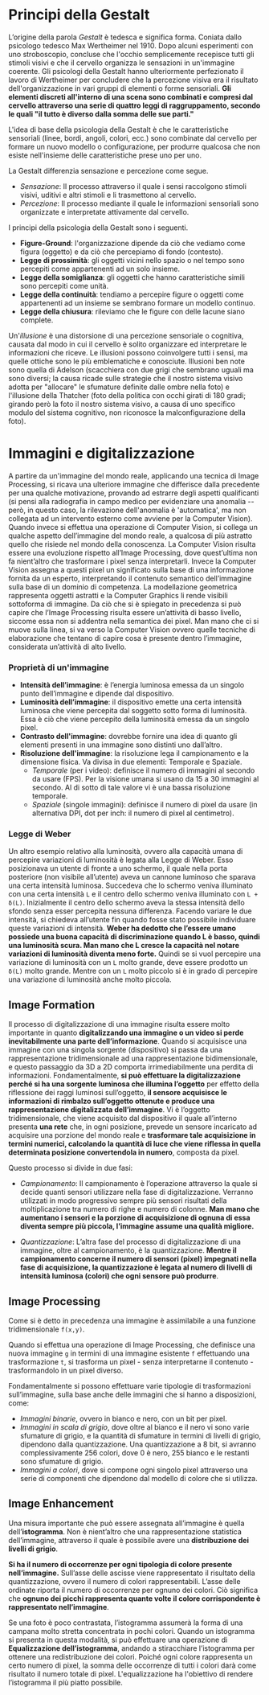 # Principi della Gestalt

L’origine della parola *Gestalt* è tedesca e significa forma. Coniata dallo psicologo tedesco Max Wertheimer nel 1910. Dopo alcuni esperimenti con uno stroboscopio, concluse che l'occhio semplicemente recepisce tutti gli stimoli visivi e che il cervello organizza le sensazioni in un'immagine coerente. Gli psicologi della Gestalt hanno ulteriormente perfezionato il lavoro di Wertheimer per concludere che la percezione visiva era il risultato dell'organizzazione in vari gruppi di elementi o forme sensoriali. **Gli elementi discreti all'interno di una scena sono combinati e compresi dal cervello attraverso una serie di quattro leggi di raggruppamento, secondo le quali "il tutto è diverso dalla somma delle sue parti."**

L'idea di base della psicologia della Gestalt è che le caratteristiche sensoriali (linee, bordi, angoli, colori, ecc.) sono combinate dal cervello per formare un nuovo modello o configurazione, per produrre qualcosa che non esiste nell'insieme delle caratteristiche prese uno per uno.

La Gestalt differenzia sensazione e percezione come segue. 
- *Sensazione*: Il processo attraverso il quale i sensi raccolgono stimoli visivi, uditivi e altri stimoli e li trasmettono al cervello.
- *Percezione*: Il processo mediante il quale le informazioni sensoriali sono organizzate e interpretate attivamente dal cervello.

I principi della psicologia della Gestalt sono i seguenti. 
- **Figure-Ground**: l'organizzazione dipende da ciò che vediamo come figura (oggetto) e da ciò che percepiamo di fondo (contesto). 
- **Legge di prossimità**: gli oggetti vicini nello spazio o nel tempo sono percepiti come appartenenti ad un solo insieme. 
- **Legge della somiglianza**: gli oggetti che hanno caratteristiche simili sono percepiti come unità. 
- **Legge della continuità**: tendiamo a percepire figure o oggetti come appartenenti ad un insieme se sembrano formare un modello continuo. 
- **Legge della chiusura**: rileviamo che le figure con delle lacune siano complete. 

Un'*illusione* è una distorsione di una percezione sensoriale o cognitiva, causata dal modo in cui il cervello è solito organizzare ed interpretare le informazioni che riceve. Le illusioni possono coinvolgere tutti i sensi, ma quelle ottiche sono le più emblematiche e conosciute. Illusioni ben note sono quella di Adelson (scacchiera con due grigi che sembrano uguali ma sono diversi; la causa ricade sulle strategie che il nostro sistema visivo adotta per "allocare" le sfumature definite dalle ombre nella foto) e l'illusione della Thatcher (foto della politica con occhi girati di 180 gradi; girando però la foto il nostro sistema visivo, a causa di uno specifico modulo del sistema cognitivo, non riconosce la malconfigurazione della foto).

# Immagini e digitalizzazione

A partire da un'immagine del mondo reale, applicando una tecnica di Image Processing, si ricava una ulteriore immagine che differisce dalla precedente per una qualche motivazione, provando ad estrarre degli aspetti qualificanti (si pensi alla radiografia in campo medico per evidenziare una anomalia -- però, in questo caso, la rilevazione dell'anomalia è 'automatica', ma non collegata ad un intervento esterno come avviene per la Computer Vision). Quando invece si effettua una operazione di Computer Vision, si collega un qualche aspetto dell’immagine del mondo reale, a qualcosa di più astratto quello che risiede nel mondo della conoscenza. La Computer Vision risulta essere una evoluzione rispetto all’Image Processing, dove quest’ultima non fa nient’altro che trasformare i pixel senza interpretarli. Invece la Computer Vision assegna a questi pixel un significato sulla base di una informazione fornita da un esperto, interpretando il contenuto semantico dell’immagine sulla base di un dominio di competenza. La modellazione geometrica rappresenta oggetti astratti e la Computer Graphics li rende visibili sottoforma di immagine. Da ciò che si è spiegato in precedenza si può capire che l’Image Processing risulta essere un’attività di basso livello, siccome essa non si addentra nella semantica dei pixel. Man mano che ci si muove sulla linea, si va verso la Computer Vision ovvero quelle tecniche di elaborazione che tentano di capire cosa è presente dentro l’immagine, considerata un’attività di alto livello.

### Proprietà di un'immagine
- **Intensità dell’immagine**: è l’energia luminosa emessa da un singolo punto dell’immagine e dipende dal dispositivo. 
- **Luminosità dell’immagine**: il dispositivo emette una certa intensità luminosa che viene percepita dal soggetto sotto forma di luminosità. Essa è ciò che viene percepito della luminosità emessa da un singolo pixel. 
- **Contrasto dell'immagine**: dovrebbe fornire una idea di quanto gli elementi presenti in una immagine sono distinti uno dall’altro. 
- **Risoluzione dell'immagine**: la risoluzione lega il campionamento e la dimensione fisica. Va divisa in due elementi: Temporale e Spaziale. 
    - *Temporale* (per i video): definisce il numero di immagini al secondo da usare (FPS). Per la visione umana si usano da 15 a 30 immagini al secondo. Al di sotto di tale valore vi è una bassa risoluzione temporale. 
    - *Spaziale* (singole immagini): definisce il numero di pixel da usare (in alternativa DPI, dot per inch: il numero di pixel al centimetro).

### Legge di Weber
Un altro esempio relativo alla luminosità, ovvero alla capacità umana di percepire variazioni di luminosità è legata alla Legge di Weber. Esso posizionava un utente di fronte a uno schermo, il quale nella porta posteriore (non visibile all’utente) aveva un cannone luminoso che sparava una certa intensità luminosa. Succedeva che lo schermo veniva illuminato con una certa intensità `L` e il centro dello schermo veniva illuminato con `L + δ(L)`. Inizialmente il centro dello schermo aveva la stessa intensità dello sfondo senza esser percepita nessuna differenza. Facendo variare le due intensità, si chiedeva all’utente fin quando fosse stato possibile individuare queste variazioni di intensità. **Weber ha dedotto che l’essere umano possiede una buona capacità di discriminazione quando L è basso, quindi una luminosità scura. Man mano che L cresce la capacità nel notare variazioni di luminosità diventa meno forte.** Quindi se si vuol percepire una variazione di luminosità con un `L` molto grande, deve essere prodotto un `δ(L)` molto grande. Mentre con un `L` molto piccolo si è in grado di percepire una variazione di luminosità anche molto piccola.

## Image Formation
Il processo di digitalizzazione di una immagine risulta essere molto importante in quanto **digitalizzando una immagine o un video si perde inevitabilmente una parte dell’informazione**. Quando si acquisisce una immagine con una singola sorgente (dispositivo) si passa da una rappresentazione tridimensionale ad una rappresentazione bidimensionale, e questo passaggio da 3D a 2D comporta irrimediabilmente una perdita di informazioni. Fondamentalmente, **si può effettuare la digitalizzazione perché si ha una sorgente luminosa che illumina l’oggetto** per effetto della riflessione dei raggi luminosi sull’oggetto, **il sensore acquisisce le informazioni di rimbalzo sull’oggetto ottenute e produce una rappresentazione digitalizzata dell’immagine**. Vi è l’oggetto tridimensionale, che viene acquisito dal dispositivo il quale all’interno presenta **una rete** che, in ogni posizione, prevede un sensore incaricato ad acquisire una porzione del mondo reale e **trasformare tale acquisizione in termini numerici, calcolando la quantità di luce che viene riflessa in quella determinata posizione convertendola in numero**, composta da pixel.

Questo processo si divide in due fasi:

- *Campionamento*: Il campionamento è l’operazione attraverso la quale si decide quanti sensori utilizzare nella fase di digitalizzazione. Verranno utilizzati in modo progressivo sempre più sensori risultati della moltiplicazione tra numero di righe e numero di colonne. **Man mano che aumentano i sensori e la porzione di acquisizione di ognuna di essa diventa sempre più piccola, l’immagine assume una qualità migliore.**

- *Quantizzazione*: L’altra fase del processo di digitalizzazione di una immagine, oltre al campionamento, è la quantizzazione. **Mentre il campionamento concerne il numero di sensori (pixel) impegnati nella fase di acquisizione, la quantizzazione è legata al numero di livelli di intensità luminosa (colori) che ogni sensore può produrre**. 

## Image Processing
Come si è detto in precedenza una immagine è assimilabile a una funzione tridimensionale `f(x,y)`. 

Quando si effettua una operazione di Image Processing, che definisce una nuova immagine `g` in termini di una immagine esistente `f` effettuando una trasformazione `t`, si trasforma un pixel - senza interpretarne il contenuto - trasformandolo in un pixel diverso. 

Fondamentalmente si possono effettuare varie tipologie di trasformazioni sull’immagine, sulla base anche delle immagini che si hanno a disposizioni, come: 
- *Immagini binarie*, ovvero in bianco e nero, con un bit per pixel. 
- *Immagini in scala di grigio*, dove oltre al bianco e il nero vi sono varie sfumature di grigio, e la quantità di sfumature in termini di livelli di grigio, dipendono dalla quantizzazione. Una quantizzazione a 8 bit, si avranno complessivamente 256 colori, dove 0 è nero, 255 bianco e le restanti sono sfumature di grigio. 
- *Immagini a colori*, dove si compone ogni singolo pixel attraverso una serie di componenti che dipendono dal modello di colore che si utilizza. 

## Image Enhancement
Una misura importante che può essere assegnata all’immagine è quella dell’**istogramma**. Non è nient’altro che una rappresentazione statistica dell’immagine, attraverso il quale è possibile avere una **distribuzione dei livelli di grigio**. 

**Si ha il numero di occorrenze per ogni tipologia di colore presente nell’immagine.** Sull’asse delle ascisse viene rappresentato il risultato della quantizzazione, ovvero il numero di colori rappresentabili. L’asse delle ordinate riporta il numero di occorrenze per ognuno dei colori. Ciò significa che **ognuno dei picchi rappresenta quante volte il colore corrispondente è rappresentato nell’immagine**. 

Se una foto è poco contrastata, l’istogramma assumerà la forma di una campana molto stretta concentrata in pochi colori. Quando un istogramma si presenta in questa modalità, si può effettuare una operazione di **Equalizzazione dell’istogramma**, andando a stiracchiare l’istogramma per ottenere una redistribuzione dei colori. Poiché ogni colore rappresenta un certo numero di pixel, la somma delle occorrenze di tutti i colori darà come risultato il numero totale di pixel. L'equalizzazione ha l'obiettivo di rendere l’istogramma il più piatto possibile.
